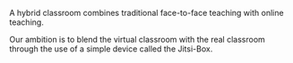 
A hybrid classroom combines traditional face-to-face teaching with online teaching.

Our ambition is to blend the virtual classroom with the real classroom through the use of a simple device called the Jitsi-Box.

